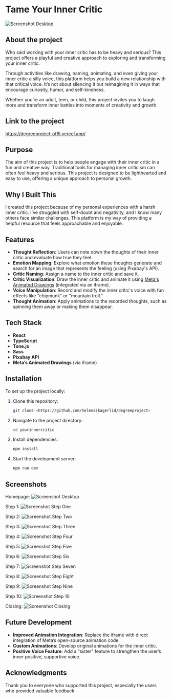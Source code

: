# Tame Your Inner Critic

![Screenshot Desktop](/yourinnercritic/public/TameYourInnerCritic1.png)

## About the project

Who said working with your inner critic has to be heavy and serious? This project offers a playful and creative approach to exploring and transforming your inner critic.

Through activities like drawing, naming, animating, and even giving your inner critic a silly voice, this platform helps you build a new relationship with that critical voice. It’s not about silencing it but reimagining it in ways that encourage curiosity, humor, and self-kindness.

Whether you’re an adult, teen, or child, this project invites you to laugh more and transform inner battles into moments of creativity and growth.

## Link to the project

https://degreeproject-of6l.vercel.app/

## Purpose

The aim of this project is to help people engage with their inner critic in a fun and creative way. Traditional tools for managing inner criticism can often feel heavy and serious. This project is designed to be lighthearted and easy to use, offering a unique approach to personal growth.

## Why I Built This

I created this project because of my personal experiences with a harsh inner critic. I’ve struggled with self-doubt and negativity, and I know many others face similar challenges. This platform is my way of providing a helpful resource that feels approachable and enjoyable.

## Features

- **Thought Reflection**: Users can note down the thoughts of their inner critic and evaluate how true they feel.
- **Emotion Mapping**: Explore what emotion these thoughts generate and search for an image that represents the feeling (using Pixabay's API).
- **Critic Naming**: Assign a name to the inner critic and save it.
- **Critic Visualization**: Draw the inner critic and animate it using [Meta's Animated Drawings](https://sketch.metademolab.com/) (integrated via an iframe).
- **Voice Manipulation**: Record and modify the inner critic's voice with fun effects like "chipmunk" or "mountain troll."
- **Thought Animation**: Apply animations to the recorded thoughts, such as spinning them away or making them disappear.

## Tech Stack

- **React**
- **TypeScript**
- **Tone.js**
- **Sass**
- **Pixabay API**
- **Meta’s Animated Drawings** (via iframe)

## Installation

To set up the project locally:

1. Clone this repository:
   ```bash
   git clone <https://github.com/helenaskagerlid/degreeproject>
   ```
2. Navigate to the project directory:
   ```bash
   cd yourinnercritic
   ```
3. Install dependencies:
   ```bash
   npm install
   ```
4. Start the development server:
   ```bash
   npm run dev
   ```

## Screenshots

Homepage:
![Screenshot Desktop](/yourinnercritic/public/TameYourInnerCritic1.png)

Step 1:
![Screenshot Step One](/yourinnercritic/public/Step1.png)

Step 2:
![Screenshot Step Two](/yourinnercritic/public/Step2.png)

Step 3:
![Screenshot Step Three](/yourinnercritic/public/Step3.png)

Step 4:
![Screenshot Step Four](/yourinnercritic/public/Step4.png)

Step 5:
![Screenshot Step Five](/yourinnercritic/public/Step5.png)

Step 6:
![Screenshot Step Six](/yourinnercritic/public/Step6.png)

Step 7:
![Screenshot Step Seven](/yourinnercritic/public/Step7.png)

Step 8:
![Screenshot Step Eight](/yourinnercritic/public/Step8.png)

Step 9:
![Screenshot Step Nine](/yourinnercritic/public/Step9.png)

Step 10:
![Screenshot Step 10](/yourinnercritic/public/Step10.png)

Closing:
![Screenshot Closing](/yourinnercritic/public/Closing.png)

## Future Development

- **Improved Animation Integration**: Replace the iframe with direct integration of Meta’s open-source animation code.
- **Custom Animations**: Develop original animations for the inner critic.
- **Positive Voice Feature**: Add a "sister" feature to strengthen the user’s inner positive, supportive voice.

## Acknowledgments

Thank you to everyone who supported this project, especially the users who provided valuable feedback
